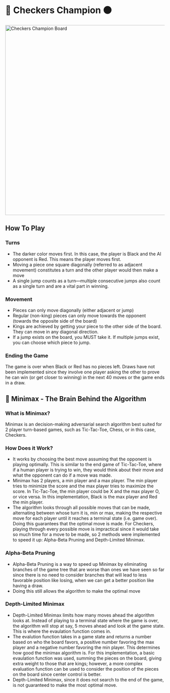 # 🔴 Checkers Champion ⚫️

<img width="600" alt="Checkers Champion Board" src="https://github.com/user-attachments/assets/864efb2a-a47a-400c-a86d-4b21a88833db">

## How To Play
### Turns
* The darker color moves first. In this case, the player is Black and the AI opponent is Red.
This means the player moves first.
* Moving a piece one square diagonally (referred to as adjacent movement) constitutes a turn and the other player would then make a move
* A single jump counts as a turn––multiple consecutive jumps also count as a single turn and are a vital part in winning.

### Movement
* Pieces can only move diagonally (either adjacent or jump)
* Regular (non-king) pieces can only move towards the opponent (towards the opposite side of the board)
* Kings are achieved by getting your piece to the other side of the board. They can move in any diagonal direction.
* If a jump exists on the board, you MUST take it. If multiple jumps exist, you can choose which piece to jump.

### Ending the Game
The game is over when Black or Red has no pieces left. Draws have not been implemented since they involve one player asking the other to prove he can win (or get closer to winning) in the next 40 moves or the game ends in a draw.


## 🧠 Minimax - The Brain Behind the Algorithm
### What is Minimax?
Minimax is an decision-making adversarial search algorithm best suited for 2 player turn-based games, such as Tic-Tac-Toe, Chess, or in this case, Checkers.

### How Does it Work?
* It works by choosing the best move assuming that the opponent is playing optimally. This is similar to the end game of Tic-Tac-Toe, where if a human player is trying to win, they would think about their move and what the opponent can do if a move was made.
* Minimax has 2 players, a min player and a max player. The min player tries to minimize the score and the max player tries to maximize the score. In Tic-Tac-Toe, the min player could be X and the max player O, or vice versa. In this implementation, Black is the max player and Red the min player.
* The algorithm looks through all possible moves that can be made, alternating between whose turn it is, min or max, making the respective move for each player until it reaches a terminal state (i.e. game over). Doing this guarantees that the optimal move is made. For Checkers, playing through every possible move is impractical since it would take so much time for a move to be made, so 2 methods were implemented to speed it up: Alpha-Beta Pruning and Depth-Limited Minimax.

### Alpha-Beta Pruning
* Alpha-Beta Pruning is a way to speed up Minimax by eliminating branches of the game tree that are worse than ones we have seen so far since there is no need to consider branches that will lead to less favorable position like losing, when we can get a better position like having a draw.
* Doing this still allows the algorithm to make the optimal move

### Depth-Limited Minimax
* Depth-Limited Minimax limits how many moves ahead the algorithm looks at. Instead of playing to a terminal state where the game is over, the algorithm will stop at say, 5 moves ahead and look at the game state. This is where the evaulation function comes in.
* The evalution function takes in a game state and returns a number based on who the board favors, a positive number favoring the max player and a negative number favoring the min player. This determines how good the minimax algorithm is. For this implementation, a basic evaulation function was used, summing the pieces on the board, giving extra weight to those that are kings; however, a more complex evaluation function can be used to consider the position of the pieces on the board since center control is better.
* Depth-Limited Minimax, since it does not search to the end of the game, is not guaranteed to make the most optimal move. 
